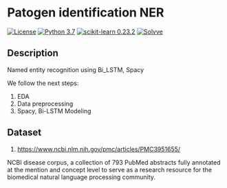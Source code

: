 # Patogen identification NER

[![License](http://img.shields.io/badge/license-MIT-green.svg?style=flat)](https://github.com/Solvve/ml_gas_stations_forecast/blob/master/LICENSE.txt)
[![Python 3.7](https://img.shields.io/badge/python-3.7-blue.svg)](https://www.python.org/downloads/release/python-378/)
[![scikit-learn 0.23.2](https://img.shields.io/badge/scikit_learn-0.23.2-blue)](https://scikit-learn.org/stable/)
[![Solvve](https://img.shields.io/badge/made%20in-solvve-blue)](https://solvve.com/)

## Description
Named entity recognition using Bi_LSTM, Spacy

We follow the next steps:
1. EDA
2. Data preprocessing
3. Spacy, Bi-LSTM Modeling


## Dataset

1. https://www.ncbi.nlm.nih.gov/pmc/articles/PMC3951655/

NCBI disease corpus, a collection of 793 PubMed abstracts fully annotated at the mention and concept level to serve as a research resource for the biomedical natural language processing community. 
